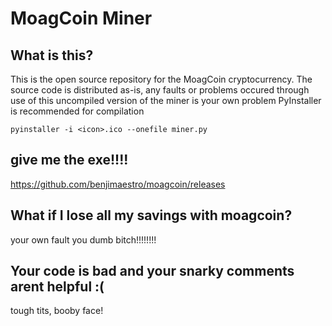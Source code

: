 # MoagCoin Miner
## What is this?
This is the open source repository for the MoagCoin cryptocurrency.
The source code is distributed as-is, any faults or problems occured through use of this uncompiled version of the miner is your own problem
PyInstaller is recommended for compilation

`pyinstaller -i <icon>.ico --onefile miner.py`
## give me the exe!!!!
https://github.com/benjimaestro/moagcoin/releases
## What if I lose all my savings with moagcoin?
your own fault you dumb bitch!!!!!!!!
## Your code is bad and your snarky comments arent helpful :(
tough tits, booby face!
